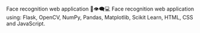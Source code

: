 Face recognition web application
🧠👁‍🗨💻 Face recognition web application using: Flask, OpenCV, NumPy, Pandas, Matplotlib, Scikit Learn, HTML, CSS and JavaScript.
